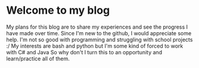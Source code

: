 # Welcome to my blog

My plans for this blog are to share my experiences and see the progress I have made over time. 
Since I'm new to the github, I would appreciate some help.
I'm not so good with programming and struggling with school projects :/
My interests are bash and python but I'm some kind of forced to work with C# and Java
So why don't I turn this to an opportunity and learn/practice all of them.
